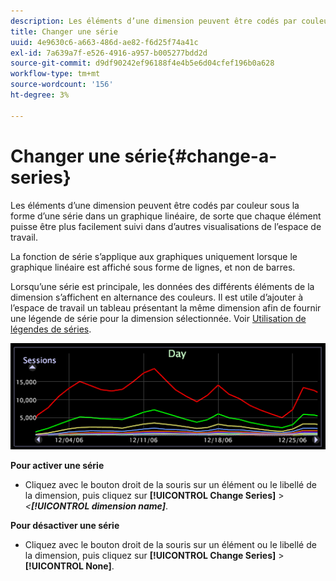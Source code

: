 ```yaml
---
description: Les éléments d’une dimension peuvent être codés par couleur sous la forme d’une série dans un graphique linéaire, de sorte que chaque élément puisse être plus facilement suivi dans d’autres visualisations de l’espace de travail.
title: Changer une série
uuid: 4e9630c6-a663-486d-ae82-f6d25f74a41c
exl-id: 7a639a7f-e526-4916-a957-b005277bdd2d
source-git-commit: d9df90242ef96188f4e4b5e6d04cfef196b0a628
workflow-type: tm+mt
source-wordcount: '156'
ht-degree: 3%

---
```


# Changer une série{#change-a-series}

Les éléments d’une dimension peuvent être codés par couleur sous la forme d’une série dans un graphique linéaire, de sorte que chaque élément puisse être plus facilement suivi dans d’autres visualisations de l’espace de travail.

La fonction de série s’applique aux graphiques uniquement lorsque le graphique linéaire est affiché sous forme de lignes, et non de barres.

Lorsqu’une série est principale, les données des différents éléments de la dimension s’affichent en alternance des couleurs. Il est utile d’ajouter à l’espace de travail un tableau présentant la même dimension afin de fournir une légende de série pour la dimension sélectionnée. Voir [Utilisation de légendes de séries](../../../../home/c-get-started/c-analysis-vis/c-tables/c-srs-leg.md#concept-c48042a705524bc4b63cd6f24874cc12).

![](assets/vis_LineGraph_Series.png)

**Pour activer une série**

* Cliquez avec le bouton droit de la souris sur un élément ou le libellé de la dimension, puis cliquez sur **[!UICONTROL Change Series]** > *&lt;**[!UICONTROL dimension name]***.

**Pour désactiver une série**

* Cliquez avec le bouton droit de la souris sur un élément ou le libellé de la dimension, puis cliquez sur **[!UICONTROL Change Series]** > **[!UICONTROL None]**.
